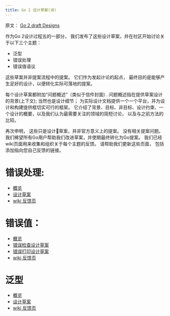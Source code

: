```yaml
---
title: Go 2 设计草案(译)
---
```

原文： [Go 2 draft Designs ](https://go.googlesource.com/proposal/+/master/design/go2draft.md )


作为Go 2设计过程五的一部分， 我们发布了这些设计草案，并在社区开始讨论关于以下三个主题： 
- 泛型 
- 错误处理
- 错误值语议

这些草案并非提案流程中的提案。 它们作为发起计论的起点， 最终目的是能够产生足好的设计，以便转化实际可落地的提案。  
<!-- more -->

每个设计草案都附加“问题概述”（类似于信件封面) . 问题概述指在提供草案设计的背景(上下文); 当然也是设计细节； 为实际设计文档提供一个一个平台，并为设计和构建提供框切实可行的框架。  它介绍了背景、目标、非目标、设计约束、一个设计的概要，以及我们认为最需要关注的领域的简短讨论， 以及与之前方法的比较。 

再次申明， 这些只是设计草案，并非官方意义上的提案。 没有相关提案问题。 我们稀望所有Go用户帮助我们改进草案，并使期最终转化为Go提案。 我们已经wiki页面用来收集和组织关于每个主题的反馈。 请帮助我们更新这些页面， 包括添加指向您自己反馈的链接。 


# 错误处理: 
- [概览](https://go.googlesource.com/proposal/+/master/design/go2draft-error-handling-overview.md)
- [设计草案](https://go.googlesource.com/proposal/+/master/design/go2draft-error-handling.md)
- [wiki 反馈页](https://golang.org/wiki/Go2ErrorHandlingFeedback)


# 错误值：
- [概览](https://go.googlesource.com/proposal/+/master/design/go2draft-error-values-overview.md)
- [错误检查设计草案](https://go.googlesource.com/proposal/+/master/design/go2draft-error-inspection.md)
- [错误打印设计草案](https://go.googlesource.com/proposal/+/master/design/go2draft-error-printing.md)
- [wiki 反馈页](https://golang.org/wiki/Go2ErrorValuesFeedback)

# 泛型 
- [概览](https://go.googlesource.com/proposal/+/master/design/go2draft-generics-overview.md)
- [设计草案](https://go.googlesource.com/proposal/+/master/design/go2draft-contracts.md)
- [wiki 反馈页](https://golang.org/wiki/Go2GenericsFeedback)

